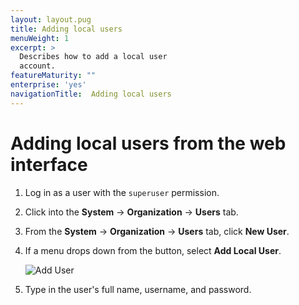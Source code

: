 ```yaml
---
layout: layout.pug
title: Adding local users
menuWeight: 1
excerpt: >
  Describes how to add a local user
  account.
featureMaturity: ""
enterprise: 'yes'
navigationTitle:  Adding local users
---
```



# Adding local users from the web interface

1. Log in as a user with the `superuser` permission.

2. Click into the **System** -> **Organization** -> **Users** tab.

3. From the **System** -> **Organization** -> **Users** tab, click **New User**.

4. If a menu drops down from the button, select **Add Local User**.
        
   ![Add User](/assets/images/auth-enable-add-user.gif)
   
5. Type in the user's full name, username, and password. 


